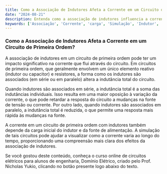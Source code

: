 ```yaml
---
title: Como a Associação de Indutores Afeta a Corrente em um Circuito de Primeira Ordem?
date: "2024-08-21"
description: Entenda como a associação de indutores influencia a corrente em circuitos de primeira ordem.
keywords: ['Associação', 'Corrente', 'carga', 'Simulação', 'Indutor', 'Fonte', 'Básico']
---
```


### Como a Associação de Indutores Afeta a Corrente em um Circuito de Primeira Ordem?

A associação de indutores em um circuito de primeira ordem pode ter um impacto significativo na corrente que flui através do circuito. Em circuitos de primeira ordem, que geralmente envolvem um único elemento reativo (indutor ou capacitor) e resistores, a forma como os indutores são associados (em série ou em paralelo) altera a indutância total do circuito.

Quando indutores são associados em série, a indutância total é a soma das indutâncias individuais. Isso resulta em uma maior oposição à variação da corrente, o que pode retardar a resposta do circuito a mudanças na fonte de tensão ou corrente. Por outro lado, quando indutores são associados em paralelo, a indutância total é reduzida, o que permite uma resposta mais rápida às mudanças na fonte.

A corrente em um circuito de primeira ordem com indutores também depende da carga inicial do indutor e da fonte de alimentação. A simulação de tais circuitos pode ajudar a visualizar como a corrente varia ao longo do tempo, proporcionando uma compreensão mais clara dos efeitos da associação de indutores.

Se você gostou deste conteúdo, conheça o curso online de circuitos elétricos para alunos de engenharia, Domínio Elétrico, criado pelo Prof. Nicholas Yukio, clicando no botão presente logo abaixo do texto.